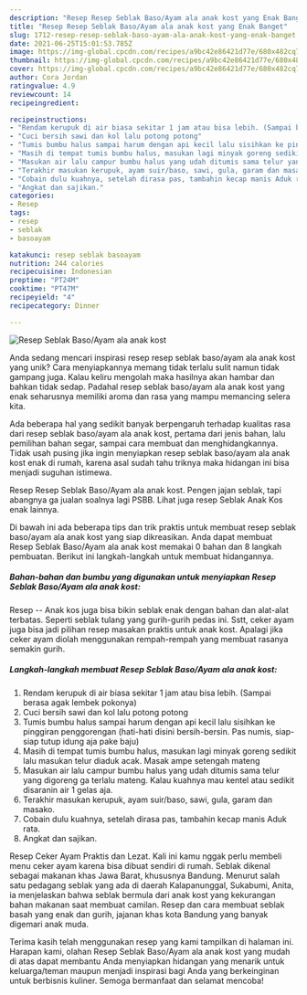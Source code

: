 ```yaml
---
description: "Resep Resep Seblak Baso/Ayam ala anak kost yang Enak Banget"
title: "Resep Resep Seblak Baso/Ayam ala anak kost yang Enak Banget"
slug: 1712-resep-resep-seblak-baso-ayam-ala-anak-kost-yang-enak-banget
date: 2021-06-25T15:01:53.785Z
image: https://img-global.cpcdn.com/recipes/a9bc42e86421d77e/680x482cq70/resep-seblak-basoayam-ala-anak-kost-foto-resep-utama.jpg
thumbnail: https://img-global.cpcdn.com/recipes/a9bc42e86421d77e/680x482cq70/resep-seblak-basoayam-ala-anak-kost-foto-resep-utama.jpg
cover: https://img-global.cpcdn.com/recipes/a9bc42e86421d77e/680x482cq70/resep-seblak-basoayam-ala-anak-kost-foto-resep-utama.jpg
author: Cora Jordan
ratingvalue: 4.9
reviewcount: 14
recipeingredient:

recipeinstructions:
- "Rendam kerupuk di air biasa sekitar 1 jam atau bisa lebih. (Sampai berasa agak lembek pokonya)"
- "Cuci bersih sawi dan kol lalu potong potong"
- "Tumis bumbu halus sampai harum dengan api kecil lalu sisihkan ke pinggiran penggorengan (hati-hati disini bersih-bersin. Pas numis, siap-siap tutup idung aja pake baju)"
- "Masih di tempat tumis bumbu halus, masukan lagi minyak goreng sedikit lalu masukan telur diaduk acak. Masak ampe setengah mateng"
- "Masukan air lalu campur bumbu halus yang udah ditumis sama telur yang digoreng ga terlalu mateng. Kalau kuahnya mau kentel atau sedikit disaranin air 1 gelas aja."
- "Terakhir masukan kerupuk, ayam suir/baso, sawi, gula, garam dan masako."
- "Cobain dulu kuahnya, setelah dirasa pas, tambahin kecap manis Aduk rata."
- "Angkat dan sajikan."
categories:
- Resep
tags:
- resep
- seblak
- basoayam

katakunci: resep seblak basoayam 
nutrition: 244 calories
recipecuisine: Indonesian
preptime: "PT24M"
cooktime: "PT47M"
recipeyield: "4"
recipecategory: Dinner

---
```



![Resep Seblak Baso/Ayam ala anak kost](https://img-global.cpcdn.com/recipes/a9bc42e86421d77e/680x482cq70/resep-seblak-basoayam-ala-anak-kost-foto-resep-utama.jpg)

Anda sedang mencari inspirasi resep resep seblak baso/ayam ala anak kost yang unik? Cara menyiapkannya memang tidak terlalu sulit namun tidak gampang juga. Kalau keliru mengolah maka hasilnya akan hambar dan bahkan tidak sedap. Padahal resep seblak baso/ayam ala anak kost yang enak seharusnya memiliki aroma dan rasa yang mampu memancing selera kita.

Ada beberapa hal yang sedikit banyak berpengaruh terhadap kualitas rasa dari resep seblak baso/ayam ala anak kost, pertama dari jenis bahan, lalu pemilihan bahan segar, sampai cara membuat dan menghidangkannya. Tidak usah pusing jika ingin menyiapkan resep seblak baso/ayam ala anak kost enak di rumah, karena asal sudah tahu triknya maka hidangan ini bisa menjadi suguhan istimewa.

Resep Resep Seblak Baso/Ayam ala anak kost. Pengen jajan seblak, tapi abangnya ga jualan soalnya lagi PSBB. Lihat juga resep Seblak Anak Kos enak lainnya.


Di bawah ini ada beberapa tips dan trik praktis untuk membuat resep seblak baso/ayam ala anak kost yang siap dikreasikan. Anda dapat membuat Resep Seblak Baso/Ayam ala anak kost memakai 0 bahan dan 8 langkah pembuatan. Berikut ini langkah-langkah untuk membuat hidangannya.

<!--inarticleads1-->

##### Bahan-bahan dan bumbu yang digunakan untuk menyiapkan Resep Seblak Baso/Ayam ala anak kost:



Resep -- Anak kos juga bisa bikin seblak enak dengan bahan dan alat-alat terbatas. Seperti seblak tulang yang gurih-gurih pedas ini. Sstt, ceker ayam juga bisa jadi pilihan resep masakan praktis untuk anak kost. Apalagi jika ceker ayam diolah menggunakan rempah-rempah yang membuat rasanya semakin gurih. 

<!--inarticleads2-->

##### Langkah-langkah membuat Resep Seblak Baso/Ayam ala anak kost:

1. Rendam kerupuk di air biasa sekitar 1 jam atau bisa lebih. (Sampai berasa agak lembek pokonya)
1. Cuci bersih sawi dan kol lalu potong potong
1. Tumis bumbu halus sampai harum dengan api kecil lalu sisihkan ke pinggiran penggorengan (hati-hati disini bersih-bersin. Pas numis, siap-siap tutup idung aja pake baju)
1. Masih di tempat tumis bumbu halus, masukan lagi minyak goreng sedikit lalu masukan telur diaduk acak. Masak ampe setengah mateng
1. Masukan air lalu campur bumbu halus yang udah ditumis sama telur yang digoreng ga terlalu mateng. Kalau kuahnya mau kentel atau sedikit disaranin air 1 gelas aja.
1. Terakhir masukan kerupuk, ayam suir/baso, sawi, gula, garam dan masako.
1. Cobain dulu kuahnya, setelah dirasa pas, tambahin kecap manis Aduk rata.
1. Angkat dan sajikan.


Resep Ceker Ayam Praktis dan Lezat. Kali ini kamu nggak perlu membeli menu ceker ayam karena bisa dibuat sendiri di rumah. Seblak dikenal sebagai makanan khas Jawa Barat, khususnya Bandung. Menurut salah satu pedagang seblak yang ada di daerah Kalapanunggal, Sukabumi, Anita, ia menjelaskan bahwa seblak bermula dari anak kost yang kekurangan bahan makanan saat membuat camilan. Resep dan cara membuat seblak basah yang enak dan gurih, jajanan khas kota Bandung yang banyak digemari anak muda. 

Terima kasih telah menggunakan resep yang kami tampilkan di halaman ini. Harapan kami, olahan Resep Seblak Baso/Ayam ala anak kost yang mudah di atas dapat membantu Anda menyiapkan hidangan yang menarik untuk keluarga/teman maupun menjadi inspirasi bagi Anda yang berkeinginan untuk berbisnis kuliner. Semoga bermanfaat dan selamat mencoba!
